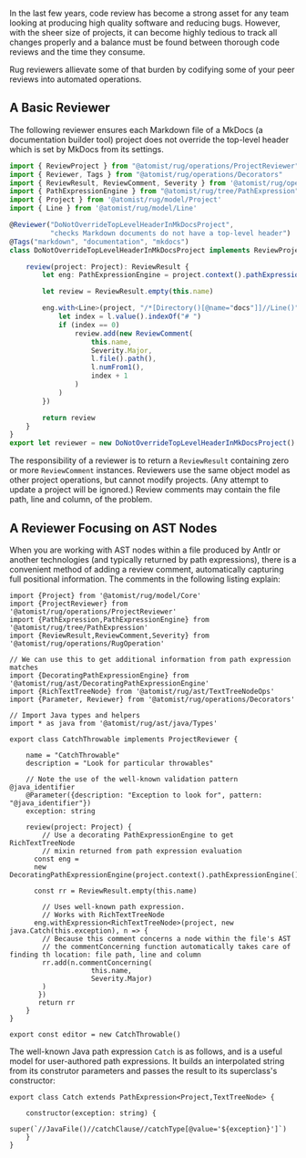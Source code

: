In the last few years, code review has become a strong asset for any
team looking at producing high quality software and reducing
bugs. However, with the sheer size of projects, it can become highly
tedious to track all changes properly and a balance must be found
between thorough code reviews and the time they consume.

Rug reviewers allievate some of that burden by 
codifying some of your peer reviews into automated operations.

## A Basic Reviewer

The following reviewer ensures each Markdown file of a MkDocs (a
documentation builder tool) project does not override the top-level
header which is set by MkDocs from its settings.

```typescript linenums="1"
import { ReviewProject } from "@atomist/rug/operations/ProjectReviewer"
import { Reviewer, Tags } from "@atomist/rug/operations/Decorators"
import { ReviewResult, ReviewComment, Severity } from '@atomist/rug/operations/RugOperations'
import { PathExpressionEngine } from "@atomist/rug/tree/PathExpression"
import { Project } from '@atomist/rug/model/Project'
import { Line } from '@atomist/rug/model/Line'

@Reviewer("DoNotOverrideTopLevelHeaderInMkDocsProject",
          "checks Markdown documents do not have a top-level header")
@Tags("markdown", "documentation", "mkdocs")
class DoNotOverrideTopLevelHeaderInMkDocsProject implements ReviewProject {

    review(project: Project): ReviewResult {
        let eng: PathExpressionEngine = project.context().pathExpressionEngine()

        let review = ReviewResult.empty(this.name)

        eng.with<Line>(project, "/*[Directory()[@name="docs"]]//Line()", l => {
            let index = l.value().indexOf("# ")
            if (index == 0)
                review.add(new ReviewComment(
                    this.name,
                    Severity.Major,
                    l.file().path(),
                    l.numFrom1(),
                    index + 1
                )
            )
        })

        return review
    }
}
export let reviewer = new DoNotOverrideTopLevelHeaderInMkDocsProject()
```
The responsibility of a reviewer is to return a `ReviewResult` containing zero or more `ReviewComment` instances. Reviewers use the same object model as other project operations, but cannot modify projects. (Any attempt to update a project will be ignored.) Review comments may contain the file path, line and column, of the problem.
## A Reviewer Focusing on AST Nodes
When you are working with AST nodes within a file produced by Antlr or another technologies (and typically returned by path expressions), there is a convenient method of adding a review comment, automatically capturing full positional information. The comments in the following listing explain:

```
import {Project} from '@atomist/rug/model/Core'
import {ProjectReviewer} from '@atomist/rug/operations/ProjectReviewer'
import {PathExpression,PathExpressionEngine} from '@atomist/rug/tree/PathExpression'
import {ReviewResult,ReviewComment,Severity} from '@atomist/rug/operations/RugOperation'

// We can use this to get additional information from path expression matches
import {DecoratingPathExpressionEngine} from '@atomist/rug/ast/DecoratingPathExpressionEngine'
import {RichTextTreeNode} from '@atomist/rug/ast/TextTreeNodeOps'
import {Parameter, Reviewer} from '@atomist/rug/operations/Decorators'

// Import Java types and helpers
import * as java from '@atomist/rug/ast/java/Types'

export class CatchThrowable implements ProjectReviewer {

    name = "CatchThrowable"
    description = "Look for particular throwables"

	// Note the use of the well-known validation pattern @java_identifier
    @Parameter({description: "Exception to look for", pattern: "@java_identifier"})
    exception: string

    review(project: Project) {
    	// Use a decorating PathExpressionEngine to get RichTextTreeNode
    	// mixin returned from path expression evaluation
      const eng = 
      new DecoratingPathExpressionEngine(project.context().pathExpressionEngine())

      const rr = ReviewResult.empty(this.name)

		// Uses well-known path expression.
		// Works with RichTextTreeNode
      eng.withExpression<RichTextTreeNode>(project, new java.Catch(this.exception), n => {   
      	// Because this comment concerns a node within the file's AST
      	// the commentConcerning function automatically takes care of finding th location: file path, line and column 
        rr.add(n.commentConcerning(
                    this.name,
                    Severity.Major)
        )
       })
       return rr
    }
}

export const editor = new CatchThrowable()
```
The well-known Java path expression `Catch` is as follows, and is a useful model for user-authored path expressions. It builds an interpolated string from its construtor parameters and passes the result to its superclass's constructor:

```
export class Catch extends PathExpression<Project,TextTreeNode> {

    constructor(exception: string) {
        super(`//JavaFile()//catchClause//catchType[@value='${exception}']`)
    }
}
```


